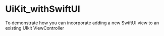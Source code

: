 # UiKit_withSwiftUI
To demonstrate how you can incorporate adding a new SwiftUI view to an existing UIkit ViewController
